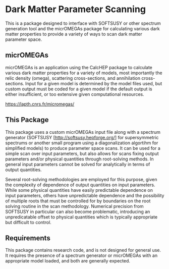 # Dark Matter Parameter Scanning
This is a package designed to interface with SOFTSUSY or other spectrum generation tool and the micrOMEGAs package for calculating various dark matter properties to provide a variety of ways to scan dark matter parameter space.

## micrOMEGAs
micrOMEGAs is an application using the CalcHEP package to calculate various dark matter properties for a variety of models, most importantly the relic density (omega), scattering cross-sections, and annihilation cross-sections.  Input for a given model is determined by the model files used, but custom output must be coded for a given model if the default output is either insufficient, or too extensive given computational resources.

https://lapth.cnrs.fr/micromegas/

## This Package
This package uses a custom micrOMEGAs input file along with a spectrum generator (SOFTSUSY [http://softsusy.hepforge.org/] for supersymmetric spectrums or another small program using a diagonalization algortihm for simplified models) to produce parameter space scans.  It can be used for a simple scan over input parameters, but also allows for scans fixing output parameters and/or physical quantities through root-solving methods.  In general input parameters cannot be solved for analytically in terms of output quantities.

Several root-solving methodologies are employed for this purpose, given the complexity of dependence of output quantities on input parameters.  While some physical quantities have easily predictable dependence on input parameters, others have unpredictable dependence and the possibility of multiple roots that must be controlled for by boundaries on the root solving routine in the scan methodology.  Numerical precision from SOFTSUSY in particular can also become problematic, introducing an unpredicatable offset to physical quantities which is typically appropriate but difficult to control.

## Requirements
This package contains research code, and is not designed for general use.  It requires the presence of a spectrum generator or micrOMEGAs with an appropriate model loaded, and both are generally expected.
